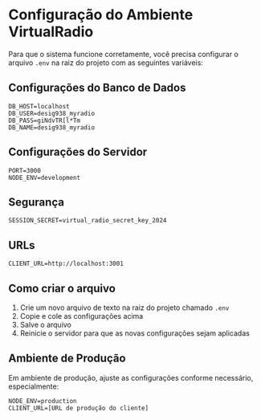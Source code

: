# Configuração do Ambiente VirtualRadio

Para que o sistema funcione corretamente, você precisa configurar o arquivo `.env` na raiz do projeto com as seguintes variáveis:

## Configurações do Banco de Dados

```
DB_HOST=localhost
DB_USER=desig938_myradio
DB_PASS=giNdvTR[l*Tm
DB_NAME=desig938_myradio
```

## Configurações do Servidor

```
PORT=3000
NODE_ENV=development
```

## Segurança

```
SESSION_SECRET=virtual_radio_secret_key_2024
```

## URLs

```
CLIENT_URL=http://localhost:3001
```

## Como criar o arquivo

1. Crie um novo arquivo de texto na raiz do projeto chamado `.env`
2. Copie e cole as configurações acima
3. Salve o arquivo
4. Reinicie o servidor para que as novas configurações sejam aplicadas

## Ambiente de Produção

Em ambiente de produção, ajuste as configurações conforme necessário, especialmente:

```
NODE_ENV=production
CLIENT_URL=[URL de produção do cliente]
``` 